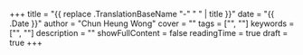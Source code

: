 +++ 
title = "{{ replace .TranslationBaseName "-" " " | title }}" 
date = "{{ .Date }}" 
author = "Chun Heung Wong"
cover = "" 
tags = ["", ""] 
keywords = ["", ""] 
description = "" 
showFullContent = false
readingTime = true 
draft = true
+++
